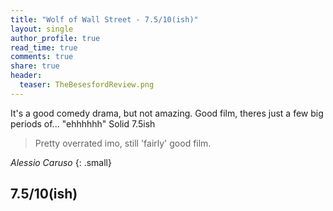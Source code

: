 ```yaml
---
title: "Wolf of Wall Street - 7.5/10(ish)"
layout: single
author_profile: true
read_time: true
comments: true
share: true
header:
  teaser: TheBesesfordReview.png
---
```


It's a good comedy drama, but not amazing. Good film, theres just a few big periods of... "ehhhhhh" Solid 7.5ish

> Pretty overrated imo, still 'fairly' good film.

<cite>Alessio Caruso</cite>
{: .small}
## 7.5/10(ish)